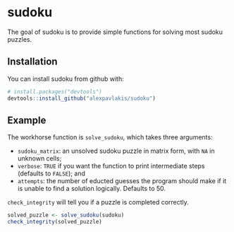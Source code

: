 # sudoku

The goal of sudoku is to provide simple functions for solving most sudoku puzzles.

## Installation

You can install sudoku from github with:


``` r
# install.packages("devtools")
devtools::install_github("alexpavlakis/sudoku")
```

## Example

The workhorse function is `solve_sudoku`, which takes three arguments:

* `sudoku_matrix`: an unsolved sudoku puzzle in matrix form, with `NA` in unknown cells;
* `verbose`: `TRUE` if you want the function to print intermediate steps (defaults to `FALSE`); and
* `attempts`: the number of educted guesses the program should make if it is unable to find a solution logically.  Defaults to 50.

`check_integrity` will tell you if a puzzle is completed correctly.

``` r
solved_puzzle <- solve_sudoku(sudoku)
check_integrity(solved_puzzle)
```
